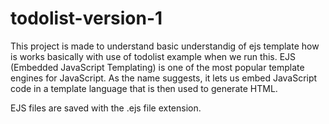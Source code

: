 # todolist-version-1
This project is made to understand basic understandig of ejs template how is works basically with use of todolist example when we run this.
EJS (Embedded JavaScript Templating) is one of the most popular template engines for JavaScript. As the name suggests, it lets us embed JavaScript code in a template language that is then used to generate HTML.

EJS files are saved with the .ejs file extension.
